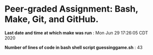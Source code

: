 # Peer-graded Assignment: Bash, Make, Git, and GitHub.
 
**Last date and time at which make was run** : Mon Jun 29 17:26:05 CDT 2020
 
**Number of lines of code in bash shell script guessinggame.sh** : 43
 
